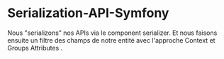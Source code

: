 # Serialization-API-Symfony
Nous "serializons" nos APIs via le component serializer.
Et nous faisons ensuite un filtre des champs de notre entité avec l'approche Context et Groups Attributes .
